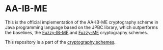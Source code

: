 # AA-IB-ME

This is the official implementation of the AA-IB-ME cryptography scheme in Java programming language based on the JPBC library, which outperforms the baselines, the [Fuzzy-IB-ME](https://github.com/BatchClayderman/Fuzzy_IB_ME) and [Fuzzy-ME](https://github.com/BatchClayderman/Fuzzy_ME) cryptography schemes. 

This repository is a part of the [cryptography schemes](https://github.com/BatchClayderman/Cryptography-Schemes). 
